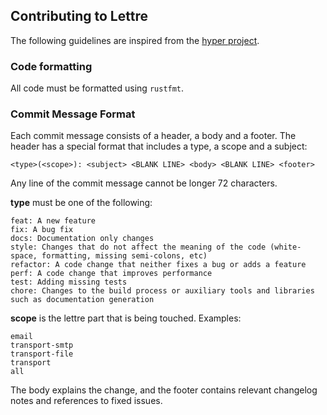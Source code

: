 ## Contributing to Lettre

The following guidelines are inspired from the [hyper project](https://github.com/hyperium/hyper/blob/master/CONTRIBUTING.md).

### Code formatting

All code must be formatted using `rustfmt`.

### Commit Message Format

Each commit message consists of a header, a body and a footer. The header has a special format that includes a type, a scope and a subject:

```text
<type>(<scope>): <subject> <BLANK LINE> <body> <BLANK LINE> <footer>
```

Any line of the commit message cannot be longer 72 characters.

**type** must be one of the following:

    feat: A new feature
    fix: A bug fix
    docs: Documentation only changes
    style: Changes that do not affect the meaning of the code (white-space, formatting, missing semi-colons, etc)
    refactor: A code change that neither fixes a bug or adds a feature
    perf: A code change that improves performance
    test: Adding missing tests
    chore: Changes to the build process or auxiliary tools and libraries such as documentation generation

**scope** is the lettre part that is being touched. Examples:

    email
    transport-smtp
    transport-file
    transport
    all

The body explains the change, and the footer contains relevant changelog notes and references to fixed issues.
